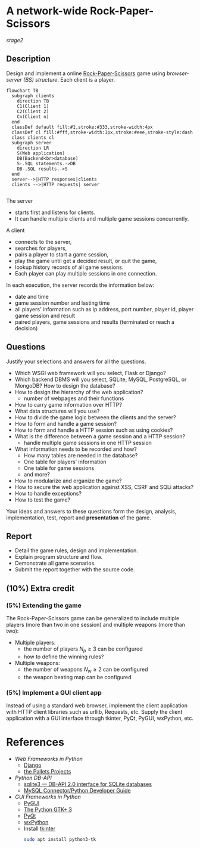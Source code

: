 # A network-wide Rock-Paper-Scissors
_stage2_

## Description
Design and implement a online [Rock-Paper-Scissors](https://en.wikipedia.org/wiki/Rock_paper_scissors) game using *browser-server (BS) structure*. Each client is a player.

```mermaid
flowchart TB
  subgraph clients
    direction TB
    C1(Client 1)
    C2(Client 2)
    Cn(Client n)
  end
  classDef default fill:#1,stroke:#333,stroke-width:4px
  classDef cl fill:#fff,stroke-width:1px,stroke:#eee,stroke-style:dash
  class clients cl
  subgraph server
    direction LR
    S(Web application)
    DB(Backend<br>database)
    S-.SQL statements.->DB
    DB-.SQL results.->S
  end
  server-->|HTTP responses|clients
  clients -->|HTTP requests| server
  
```

The server 
- starts first and listens for clients. 
- It can handle multiple clients and multiple game sessions concurrently. 

A client 
- connects to the server, 
- searches for players, 
- pairs a player to start a game session, 
- play the game until get a decided result, or quit the game, 
- lookup history records of all game sessions. 
- Each player can play multiple sessions in one connection.

In each execution, the server records the information below:
- date and time
- game session number and lasting time
- all players' information such as ip address, port number, player id, player game session and result
- paired players, game sessions and results (terminated or reach a decision)


## Questions
Justify your selections and answers for all the questions.

- Which WSGI web framework will you select, Flask or Django? 
- Which backend DBMS will you select, SQLite, MySQL, PostgreSQL, or MongoDB? How to design the database?
- How to design the hierarchy of the web application?
  - number of webpages and their functions
- How to carry game information over HTTP?
- What data structures will you use? 
- How to divide the game logic between the clients and the server?
- How to form and handle a game session?
- How to form and handle a HTTP session such as using cookies?
- What is the difference between a game session and a HTTP session?
  - handle multiple game sessions in one HTTP session
- What information needs to be recorded and how?
  - How many tables are needed in the database?
  - One table for players' information
  - One table for game sessions
  - and more?
- How to modularize and organize the game?
- How to secure the web application against XSS, CSRF and SQLi attacks?
- How to handle exceptions?
- How to test the game?


Your ideas and answers to these questions form the design, analysis, implementation, test, report and **presentation** of the game.

## Report
- Detail the game rules, design and implementation. 
- Explain program structure and flow.
- Demonstrate all game scenarios.
- Submit the report together with the source code.


## (10%) Extra credit
### (5%) Extending the game
The Rock-Paper-Scissors game can be generalized to include multiple players (more than two in one session) and multiple weapons (more than two):
- Multiple players: 
  - the number of players $N_p≥3$ can be configured
  - how to define the winning rules?
- Multiple weapons: 
  - the number of weapons $N_w ≥ 2$ can be configured
  - the weapon beating map can be configured
### (5%) Implement a GUI client app
Instead of using a standard web browser, implement the client application with HTTP client libraries such as urllib, Requests, etc. Supply the client application with a GUI interface through tkinter, PyQt, PyGUI, wxPython, etc.

# References
- *Web Frameworks in Python*
  - [Django](https://www.djangoproject.com/)
  - [the Pallets Projects](https://palletsprojects.com/)
- *Python DB-API*
  - [sqlite3 — DB-API 2.0 interface for SQLite databases](https://docs.python.org/3/library/sqlite3.html)
  - [MySQL Connector/Python Developer Guide](https://dev.mysql.com/doc/connector-python/en/)
- *GUI Frameworks in Python*
  - [PyGUI](https://dearpygui.readthedocs.io/)
  - [The Python GTK+ 3](https://python-gtk-3-tutorial.readthedocs.io/)
  - [PyQt](https://wiki.python.org/moin/PyQt)
  - [wxPython](https://wxpython.org/index.html)
  - Install [tkinter](https://tkdocs.com/)
    ```bash
    sudo apt install python3-tk
    ```
